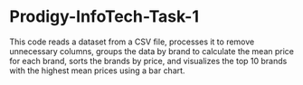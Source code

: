 # Prodigy-InfoTech-Task-1
This code reads a dataset from a CSV file, processes it to remove unnecessary columns, groups the data by brand to calculate the mean price for each brand, sorts the brands by price, and visualizes the top 10 brands with the highest mean prices using a bar chart.
